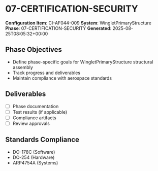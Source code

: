 # 07-CERTIFICATION-SECURITY

**Configuration Item**: CI-AF044-009
**System**: WingletPrimaryStructure
**Phase**: 07-CERTIFICATION-SECURITY
**Generated**: 2025-08-25T08:05:32+00:00

## Phase Objectives
- Define phase-specific goals for WingletPrimaryStructure structural assembly
- Track progress and deliverables
- Maintain compliance with aerospace standards

## Deliverables
- [ ] Phase documentation
- [ ] Test results (if applicable)
- [ ] Compliance artifacts
- [ ] Review approvals

## Standards Compliance
- DO-178C (Software)
- DO-254 (Hardware)
- ARP4754A (Systems)


